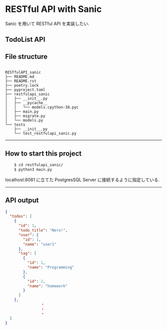 # RESTful API with Sanic

Sanic を用いて RESTful API を実装したい.

## TodoList API

## File structure

```

RESTfulAPI_sanic
├── README.md
├── README.rst
├── poetry.lock
├── pyproject.toml
├── restfulapi_sanic
│   ├── __init__.py
│   ├── __pycache__
│   │   └── models.cpython-38.pyc
│   ├── main.py
│   ├── migrate.py
│   └── models.py
└── tests
    ├── __init__.py
    └── test_restfulapi_sanic.py

```

---

## How to start this project

```sh
    $ cd restfulapi_sanic/
    $ python3 main.py

```

localhost:8081 に立てた PostgresSQL Server に接続するように指定している.

---

## API output

```json
{
  "todos": [
    {
      "id": 1,
      "todo_title": "Nero!",
      "user": {
        "id": 1,
        "name": "user1"
      },
      "tag": [
        {
          "id": 1,
          "name": "Programming"
        },
        {
          "id": 2,
          "name": "homework"
        }
      ]
    },
                ・
                ・
                ・
  ]
}
```
